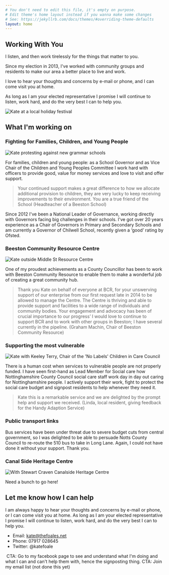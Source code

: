 ```yaml
---
# You don't need to edit this file, it's empty on purpose.
# Edit theme's home layout instead if you wanna make some changes
# See: https://jekyllrb.com/docs/themes/#overriding-theme-defaults
layout: home
---
```


## Working With You

I listen, and then work tirelessly for the things that matter to you.

Since my election in 2013, I've worked with community groups and residents to make our area a better place to live and work.

I love to hear your thoughts and concerns by e-mail or phone, and I can come visit you at home.

As long as I am your elected representative I promise I will continue to listen, work hard, and do the very best I can to help you.

<div class="aside">
  <img alt="Kate at a local holiday festival" src="./images/photos/working-with-you.jpg">
</div>

## What I'm working on

### Fighting for Families, Children, and Young People

<div class="aside">
  <img alt="Kate protesting against new grammar schools" src="./images/photos/families-children.jpg">
</div>

For families, children and young people: as a School Governor and as Vice Chair of the Children and Young Peoples Committee I work hard with officers to provide good, value for money services and love to visit and offer support.

> Your continued support makes a great difference to how we allocate additional provision to children, they are very lucky to keep receiving improvements to their environment. You are a true friend of the School (Headteacher of a Beeston School)

Since 2012 I've been a National Leader of Governance, working directly with Governors facing big challenges in their schools. I've got over 20  years experience as a Chair of Governors in Primary and Secondary Schools and am currently a Governor of Chilwell School, recently given a ‘good’ rating by Ofsted.

### Beeston Community Resource Centre

<div class="aside">
  <img alt="Kate outside Middle St Resource Centre" src="./images/photos/middle-st.jpg">
</div>

One of my proudest achievements as a County Councillor has been to work with Beeston Community Resource to enable them to make a wonderful job of creating a great community hub.

> Thank you Kate on behalf of everyone at BCR, for your unswerving support of our enterprise from our first request late in 2014 to be allowed to manage the Centre. The Centre is thriving and able to provide support and facilities to a wide range of individuals and community bodies. Your engagement and advocacy has been of crucial importance to our progress’ I would love to continue to support BCR and to work with other groups in Beeston; I have several currently in the pipeline. (Graham Machin, Chair of Beeston Community Resource)

### Supporting the most vulnerable

<div class="aside">
  <img alt="Kate with Keeley Terry, Chair of the 'No Labels' Children in Care Council" src="./images/photos/keeley.jpg">
</div>

There is a human cost when services to vulnerable people are not properly funded. I have seen first-hand as Lead Member for Social care how Nottinghamshire County Council social care staff work day in day out caring for Nottinghamshire people. I actively support their work, fight to protect the social care budget and signpost residents to help whenever they need it.

> Kate this is a remarkable service and we are delighted by the prompt help and support we received. (Linda, local resident, giving feedback for the Handy Adaption Service)

### Public transport links

Bus services have been under threat due to severe budget cuts from central government, so I was delighted to be able to persuade Notts County Council to re-route the 510 bus to take in Long Lane. Again, I could not have done it without your support. Thank you.

### Canal Side Heritage Centre

<div class="aside">
  <img alt="With Stewart Craven Canalside Heritage Centre" src="./images/photos/canal-side.jpg">
</div>

Need a bunch to go here!

## Let me know how I can help

I am always happy to hear your thoughts and concerns by e-mail or phone, or I can come visit you at home. As long as I am your elected representative I promise I will continue to listen, work hard, and do the very best I can to help you.

 * Email: kate@thefoales.net
 * Phone: 07917 028645
 *  Twitter: @katefoale

 CTA: Go to my facebook page to see and understand what I'm doing and what I can and can't help them with, hence the signposting thing.
CTA: Join my email list (not done this yet)
